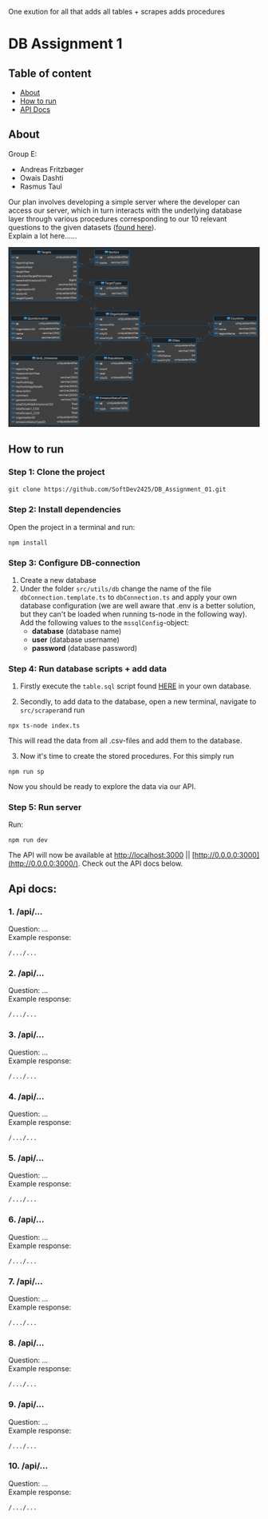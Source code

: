 One exution for all that adds all tables + scrapes adds procedures

# DB Assignment 1

## Table of content

- [About](#about)
- [How to run](#how-to-run)
- [API Docs](#api-docs)

## About

Group E:

- Andreas Fritzbøger
- Owais Dashti
- Rasmus Taul

Our plan involves developing a simple server where the developer can access our server,
which in turn interacts with the underlying database layer through various procedures
corresponding to our 10 relevant questions to the given datasets ([found here](https://github.com/SoftDev2425/DB_Assignment_01/tree/master/src/scraper/data)).
<br>
Explain a lot here......

![ER-diagram](https://github.com/SoftDev2425/DB_Assignment_01/blob/master/imgs/ER_diagram_LATEST.png)

## How to run

### Step 1: Clone the project

```
git clone https://github.com/SoftDev2425/DB_Assignment_01.git
```

### Step 2: Install dependencies

Open the project in a terminal and run:

```
npm install
```

### Step 3: Configure DB-connection

1. Create a new database
2. Under the folder `src/utils/db` change the name of the file `dbConnection.template.ts` to `dbConnection.ts` and apply your own database configuration (we are well aware that .env is a better solution, but they can't be loaded when running ts-node in the following way).
   Add the following values to the `mssqlConfig`-object:
   - **database** (database name)
   - **user** (database username)
   - **password** (database password)

### Step 4: Run database scripts + add data

1. Firstly execute the `table.sql` script found [HERE](https://github.com/SoftDev2425/DB_Assignment_01/blob/master/sql/tables.sql) in your own database.

2. Secondly, to add data to the database, open a new terminal, navigate to `src/scraper`and run

```
npx ts-node index.ts
```

This will read the data from all .csv-files and add them to the database.

3. Now it's time to create the stored procedures. For this simply run

```
npm run sp
```

Now you should be ready to explore the data via our API.

### Step 5: Run server

Run:

```
npm run dev
```

The API will now be available at [http://localhost:3000](http://localhost:3000/) || [http://0.0.0.0:3000](http://0.0.0.0:3000/). Check out the API docs below.

## Api docs:

### 1. /api/...

Question: ... <br>
Example response:

```
/.../...
```

### 2. /api/...

Question: ... <br>
Example response:

```
/.../...
```

### 3. /api/...

Question: ... <br>
Example response:

```
/.../...
```

### 4. /api/...

Question: ... <br>
Example response:

```
/.../...
```

### 5. /api/...

Question: ... <br>
Example response:

```
/.../...
```

### 6. /api/...

Question: ... <br>
Example response:

```
/.../...
```

### 7. /api/...

Question: ... <br>
Example response:

```
/.../...
```

### 8. /api/...

Question: ... <br>
Example response:

```
/.../...
```

### 9. /api/...

Question: ... <br>
Example response:

```
/.../...
```

### 10. /api/...

Question: ... <br>
Example response:

```
/.../...
```
